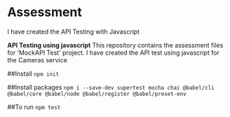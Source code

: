 # Assessment
I have created the API Testing with Javascript

**API Testing using javascript**
This repository contains the assessment files for 'MockAPI Test' project. I have created the API test using javascript for the Cameras service

##Install
```npm init```

##Install packages
```npm i --save-dev supertest mocha chai @babel/cli @babel/core @babel/node @babel/register @babel/preset-env```

##To run
```npm test```